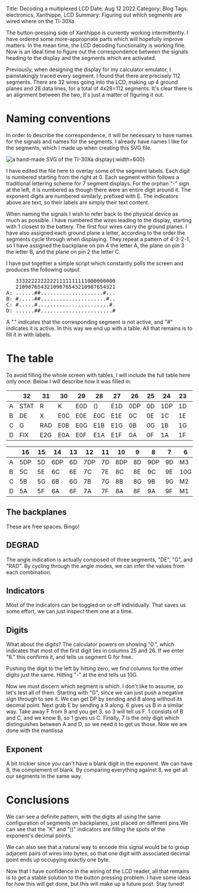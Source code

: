 Title: Decoding a multiplexed LCD
Date: Aug 12 2022
Category: Blog
Tags: electronics, Xanthippe, LCD
Summary: Figuring out which segments are wired where on the TI-30Xa

The button-pressing side of Xanthippe is currently working intermittently. I have ordered some more-appropriate parts which will hopefully improve matters. In the mean time, the LCD decoding functionality is working fine. Now is an ideal time to figure out the correspondence between the signals heading to the display and the segments which are activated.

Previously, when designing the display for my calculator emulator, I painstakingly traced every segment. I found that there are precisely 112 segments. There are 32 wires going into the LCD, making up 4 ground planes and 28 data lines, for a total of 4x28=112 segments. It's clear there is an alignment between the two, it's just a matter of figuring it out.

# Naming conventions

In order to describe the correspondence, it will be necessary to have names for the signals and names for the segments. I already have names I like for the segments, which I made up when creating this SVG file.

![a hand-made SVG of the TI-30Xa display]({attach}display.svg){:width=600}

I have edited the file here to overlay some of the segment labels. Each digit is numbered starting from the right at 0. Each segment within follows a traditional lettering scheme for 7 segment displays. For the orphan "-" sign at the left, it is numbered as though there were an entire digit around it. The exponent digits are numbered similarly, prefixed with E. The indicators above are text, so their labels are simply their text content.

When naming the signals I wish to refer back to the physical device as much as possible. I have numbered the wires leading to the display, starting with 1 closest to the battery. The first four wires carry the ground planes. I have also assigned each ground plane a letter, according to the order the segments cycle through when displaying. They repeat a pattern of 4-3-2-1, so I have assigned the backplane on pin 4 the letter A, the plane on pin 3 the letter B, and the plane on pin 2 the letter C.

I have put together a simple script which constantly polls the screen and produces the following output.
<pre>
   33322222222221111111111000000000
   21098765432109876543210987654321
A: ......##....................#...
B: #.....##.....................#..
C: #.....#.......................#.
D: ......##.......................#
</pre>
A "." indicates that the corresponding segment is not active, and "#" indicates it is active. In this way we end up with a table. All that remains is to fill it in with labels.

# The table

To avoid filling the whole screen with tables, I will include the full table here only once. Below I will describe how it was filled in.

| |  32| 31| 30| 29| 28| 27| 26|25| 24|23| 22|21| 20|19| 18|17
|-|----|---|---|---|---|---|---|--|---|--|---|--|---|--|---|--
|A|STAT|R  |K  |E0D|() |E1D|0DP|0D|1DP|1D|2DP|2D|3DP|3D|4DP|4D
|B|DE  |X  |E0C|E0E|E0C|E1E|0C |0E|1C |1E|2C |2E|3C |3E|4C |4E
|C|G   |RAD|E0B|E0G|E1B|E1G|0B |0G|1B |1G|2B |2G|3B |3G|4B |4G
|D|FIX |E2G|E0A|E0F|E1A|E1F|0A |0F|1A |1F|2A |2F|3A |3F|4A |4F

| | 16|15| 14|13| 12|11| 10| 9|  8| 7|  6|  5|4|3|2|1
|-|---|--|---|--|---|--|---|--|---|--|---|---|-|-|-|-
|A|5DP|5D|6DP|6D|7DP|7D|8DP|8D|9DP|9D| M3|2nd|A|.|.|.
|B|5C |5E|6C |6E|7C |7E|8C |8E|9C |9E|10G|HYP|.|B|.|.
|C|5B |5G|6B |6G|7B |7G|8B |8G|9B |9G| M2|ENG|.|.|C|.
|D|5A |5F|6A |6F|7A |7F|8A |8F|9A |9F| M1|SCI|.|.|.|D

## The backplanes

These are free spaces. Bingo!

## DEGRAD

The angle indication is actually composed of three segments, "DE", "G", and "RAD". By cycling through the angle modes, we can infer the values from each combination.

## Indicators

Most of the indicators can be toggled on or off individually. That saves us some effort, we can just inspect them one at a time.


## Digits

What about the digits? The calculator powers on showing "0.", which indicates that most of the first digit lies in columns 25 and 26. If we enter "8." this confirms it, and tells us segment G for free.

Pushing the digit to the left by hitting zero, we find columns for the other digits just the same. Hitting "-" at the end tells us 10G.

Now we must discern which segment is which. I don't like to assume, so let's test all of them. Starting with "G", since we can just push a negative sign through to see it. We can get DP by sending and 8 along without its decimal point. Next grab E by sending a 9 along. 6 gives us B in a similar way. Take away F from 9 and you get 3, so 3 will tell us F. 1 consists of B and C, and we know B, so 1 gives us C. Finally, 7 is the only digit which distinguishes between A and D, so we need it to get us those. Now we are done with the mantissa

## Exponent

A bit trickier since you can't have a blank digit in the exponent. We can have 8, the complement of blank. By comparing everything against 8, we get all our segments in the same way.

# Conclusions

We can see a definite pattern, with the digits all using the same configuration of segments on backplanes, just placed on different pins.We can see that the "K" and "()" indicators are filling the spots of the exponent's decimal points.

We can also see that a natural way to encode this signal would be to group adjacent pairs of wires into bytes, so that one digit with associated decimal point ends up occupying exactly one byte.

Now that I have confidence in the wiring of the LCD reader, all that remains is to get a stable solution to the button pressing problem. I have some ideas for how this will get done, but this will make up a future post. Stay tuned!